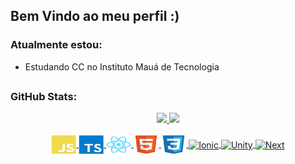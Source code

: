 ## Bem Vindo ao meu perfil :)

### Atualmente estou:
- Estudando CC no Instituto Mauá de Tecnologia

##

### GitHub Stats:
<div align="center">
  <a href="https://github.com/AlvarezGui">
  <img height="180em" src="https://github-readme-stats.vercel.app/api?username=AlvarezGui&show_icons=true&theme=tokyonight&include_all_commits=true&count_private=true"/>
  <img height="180em" src="https://github-readme-stats.vercel.app/api/top-langs/?username=AlvarezGui&layout=compact&langs_count=7&theme=tokyonight"/>
</div>
  
  <div align='center' style="display: inline_block"><br>
  <img align="center" alt="Js" height="30" width="40" src="https://raw.githubusercontent.com/devicons/devicon/master/icons/javascript/javascript-plain.svg">
  <img align="center" alt="Ts" height="30" width="40" src="https://raw.githubusercontent.com/devicons/devicon/master/icons/typescript/typescript-plain.svg">
  <img align="center" alt="React" height="30" width="40" src="https://raw.githubusercontent.com/devicons/devicon/master/icons/react/react-original.svg">
  <img align="center" alt="HTML" height="30" width="40" src="https://raw.githubusercontent.com/devicons/devicon/master/icons/html5/html5-original.svg">
  <img align="center" alt="CSS" height="30" width="40" src="https://raw.githubusercontent.com/devicons/devicon/master/icons/css3/css3-original.svg">
  <img align='center' alt="Ionic" height="30" width="40" src="https://cdn.jsdelivr.net/gh/devicons/devicon/icons/ionic/ionic-original.svg"> 
  <img align='center' alt="Unity" height="30" width="40" src="https://cdn.jsdelivr.net/gh/devicons/devicon/icons/unity/unity-original.svg"> 
  <img align='center' alt="Next" height="30" width="40" src="https://cdn.jsdelivr.net/gh/devicons/devicon/icons/nextjs/nextjs-line.svg"> 
  

    
</div>
  
##

